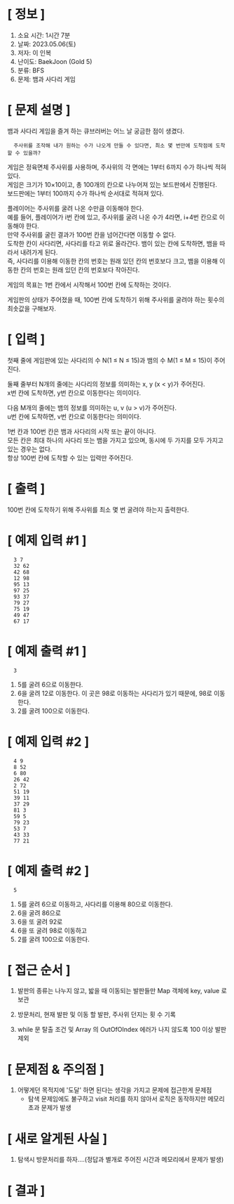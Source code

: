 # **[ 정보 ]**
1. 소요 시간: 1시간 7분
2. 날짜: 2023.05.06(토)
3. 저자: 이 인복
4. 난이도: BaekJoon (Gold 5)
5. 분류: BFS
6. 문제: 뱀과 사다리 게임

# **[ 문제 설명 ]**
뱀과 사다리 게임을 즐겨 하는 큐브러버는 어느 날 궁금한 점이 생겼다.

      주사위를 조작해 내가 원하는 수가 나오게 만들 수 있다면, 최소 몇 번만에 도착점에 도착할 수 있을까?

게임은 정육면체 주사위를 사용하며, 주사위의 각 면에는 1부터 6까지 수가 하나씩 적혀있다.  
게임은 크기가 10×10이고, 총 100개의 칸으로 나누어져 있는 보드판에서 진행된다.   
보드판에는 1부터 100까지 수가 하나씩 순서대로 적혀져 있다.

플레이어는 주사위를 굴려 나온 수만큼 이동해야 한다.   
예를 들어, 플레이어가 i번 칸에 있고, 주사위를 굴려 나온 수가 4라면, i+4번 칸으로 이동해야 한다.   
만약 주사위를 굴린 결과가 100번 칸을 넘어간다면 이동할 수 없다.   
도착한 칸이 사다리면, 사다리를 타고 위로 올라간다. 뱀이 있는 칸에 도착하면, 뱀을 따라서 내려가게 된다.  
즉, 사다리를 이용해 이동한 칸의 번호는 원래 있던 칸의 번호보다 크고, 뱀을 이용해 이동한 칸의 번호는 원래 있던 칸의 번호보다 작아진다.

게임의 목표는 1번 칸에서 시작해서 100번 칸에 도착하는 것이다.

게임판의 상태가 주어졌을 때, 100번 칸에 도착하기 위해 주사위를 굴려야 하는 횟수의 최솟값을 구해보자.

# **[ 입력 ]**
첫째 줄에 게임판에 있는 사다리의 수 N(1 ≤ N ≤ 15)과 뱀의 수 M(1 ≤ M ≤ 15)이 주어진다.

둘째 줄부터 N개의 줄에는 사다리의 정보를 의미하는 x, y (x < y)가 주어진다.   
x번 칸에 도착하면, y번 칸으로 이동한다는 의미이다.

다음 M개의 줄에는 뱀의 정보를 의미하는 u, v (u > v)가 주어진다.   
u번 칸에 도착하면, v번 칸으로 이동한다는 의미이다.

1번 칸과 100번 칸은 뱀과 사다리의 시작 또는 끝이 아니다.   
모든 칸은 최대 하나의 사다리 또는 뱀을 가지고 있으며, 동시에 두 가지를 모두 가지고 있는 경우는 없다.    
항상 100번 칸에 도착할 수 있는 입력만 주어진다.

# **[ 출력 ]**
100번 칸에 도착하기 위해 주사위를 최소 몇 번 굴려야 하는지 출력한다.

# **[ 예제 입력 #1 ]**
      3 7
      32 62
      42 68
      12 98
      95 13
      97 25
      93 37
      79 27
      75 19
      49 47
      67 17

# **[ 예제 출력 #1 ]**
      3

1. 5를 굴려 6으로 이동한다.
2. 6을 굴려 12로 이동한다. 이 곳은 98로 이동하는 사다리가 있기 때문에, 98로 이동한다.
3. 2를 굴려 100으로 이동한다.

# **[ 예제 입력 #2 ]**
      4 9
      8 52
      6 80
      26 42
      2 72
      51 19
      39 11
      37 29
      81 3
      59 5
      79 23
      53 7
      43 33
      77 21

# **[ 예제 출력 #2 ]**
      5

1. 5를 굴려 6으로 이동하고, 사다리를 이용해 80으로 이동한다.
2. 6을 굴려 86으로
3. 6을 또 굴려 92로
4. 6을 또 굴려 98로 이동하고
5. 2를 굴려 100으로 이동한다.

# **[ 접근 순서 ]**
1. 발판의 종류는 나누지 않고, 밟을 때 이동되는 발판들만 Map 객체에 key, value 로 보관

2. 방문처리, 현재 발판 및 이동 할 발판, 주사위 던지는 횟 수 기록

3. while 문 탈출 조건 및 Array 의 OutOfOIndex 에러가 나지 않도록 100 이상 발판 제외

# **[ 문제점 & 주의점 ]**
1. 어떻게던 목적지에 '도달' 하면 된다는 생각을 가지고 문제에 접근한게 문제점
   - 탐색 문제임에도 불구하고 visit 처리를 하지 않아서 로직은 동작하지만 메모리 초과 문제가 발생

# **[ 새로 알게된 사실 ]**
1. 탐색시 방문처리를 하자....(정답과 별개로 주어진 시간과 메모리에서 문제가 발생)

# **[ 결과 ]**
